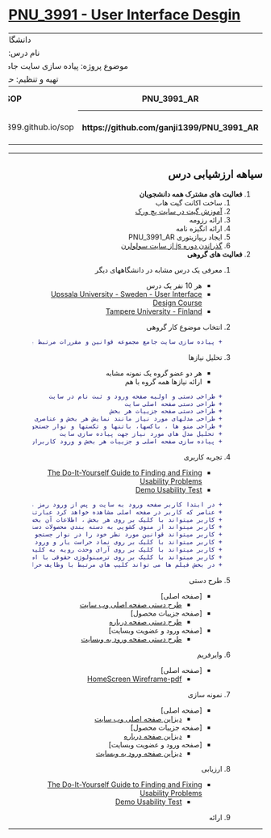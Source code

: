 # [PNU_3991 - User Interface Desgin](https://github.com/AliRazavi-edu/PNU_3991/blob/master/_BSc/UserInterfaceDesgin/README.md#TOC)
<div dir="rtl">
    
<table style="width:100%">

<tr>
<td colspan="6" align="center">دانشگاه پیام نور پاکدشت</td>
</tr>

  
<tr>
<td colspan="6"  align="center">نام درس: طراحی واسط کاربر</td>
</tr>

<tr>
<td colspan="6"  align="center"> موضوع پروژه: پیاده سازی سایت جامع قوانین و مقررات مرتبط با وظایف حراست ها </td>
</tr>

<tr>
<td colspan="6"   align="center">تهیه و تنظیم: حمید رضا گنجی ۹۷۰۱۸۳۴۸۰</td>
</tr>

<tr>
 <th  align="center">PNU_3991_AR</th>
 <th  align="center">SOP</th>
 <th  align="center">رزومه</th>
 <th  align="center">نام/نام خانوادگی</th>
 <th  align="center">شماره دانشجویی</th>
 <th  align="center">ردیف</th>
 </tr>
 
 <tr>
 <th  align="center">https://github.com/ganji1399/PNU_3991_AR</th>
 <td  align="center">https://ganji1399.github.io/sop/</td>
 <td  align="center">https://ganji1399.github.io/</td>
 <td  align="center">حمید رضا گنجی</td>
 <td  align="center">970183480</td>
 <td align="center">1</td>
 </tr>
 
</table>

-------------
##  سیاهه ارزشیابی درس

1. **فعالیت های مشترک همه دانشجویان**
    1. ساخت اکانت گیت هاب
    2. [آموزش گیت در سایت پچ ورک](http://jlord.us/patchwork/)
    3. ارائه رزومه
    4. ارائه انگیزه نامه
    5. ایجاد ریپازیتوری PNU_3991_AR
    6. [گذراندن دوره js از سایت سولولرن](http://Sololearn.com)
2. **فعالیت های گروهی**
    1. معرفی یک درس مشابه در دانشگاههای دیگر
        - هر 10 نفر یک درس
        - [Upssala University - Sweden - User Interface Design Course](https://www.uu.se/en/admissions/master/selma/kursplan/?kKod=2IV063)
        - [Tampere University - Finland ](https://trepo.tuni.fi/handle/10024/104835)

   2. انتخاب موضوع کار گروهی
        ```diff
        + پیاده سازی سایت جامع مجموعه قوانین و مقررات مرتبط با وظایف حراست ها
    3. تحلیل نیازها
        - هر دو عضو گروه یک نمونه مشابه
        - ارائه نیازها همه گروه با هم
        ```diff
        + طراحی دستی و اولیه صفحه ورود و ثبت نام در سایت 
        + طراحی دستی صفحه اصلی سایت
        + طراحی دستی صفحه جزییات هر بخش
        + طراحی مدلهای مورد نیاز مانند نمایش هر بخش و عناصری که برای هر بخش نمایش داده خواهد شد
        + طراحی منو ها ، باکسها، باتنها و تکستها و نوار جستجو
        + تحلیل مدل های مورد نیاز جهت پیاده سازی سایت
        + پیاده سازی صفحه اصلی و جزییات هر بخش و ورود کاربران با جاوا اسکریپت طبق دیزاین طراحی شده
    4. تجربه کاربری
        - [The Do-It-Yourself Guide to Finding and Fixing Usability Problems](http://www.sensible.com/rsme.html)
        - [Demo Usability Test](https://youtu.be/1UCDUOB_aS8)
        ```diff
        + در ابتدا کاربر صفحه ورود به سایت و پس از ورود رمز ، صفحه اصلی وب سایت را مشاهده خواهد کرد
        + عناصر که کاربر در صفحه اصلی مشاهده خواهد کرد عبارتند از دانستیهای حقوقی ، آنچه باید بدانیم ، گالری فیلم ، قرآن ، ترمینولوژی حقوقی ، پرسش و پاسخ خواهد بود
        + کاربر میتواند با کلیک بر روی هر بخش ، اطلاعات آن بخش را مشاهده کند
        + کاربر میتواند از منوی کشویی به دسته بندی محصولات دسترسی داشته باشید
        + کاربر میتواند قوانین مورد نظر خود را در نوار جستجو تایپ کند
        + کاربر میتواند با کلیک بر روی نماد حراست یار و ورود رمز وارد سایت شود
        + کاربر میتواند با کلیک بر روی آرای وحدت رویه به کلیه آرای صادره دسترسی داشته باشد
        + کاربر میتواند با کلیک بر روی ترمینولوژی حقوقی با اصطلاحات حقوقی آشنا شود
        + در بخش فیلم ها می تواند کلیپ های مرتبط با وظایف حراست ها را مشاهده نماید
        
    5. طرح دستی
        - [صفحه اصلی]
            - [طرح دستی صفحه اصلی وب سایت](https://ganji1399.github.io/main.jpeg)
        - [صفحه جزییات محصول]   
            - [طرح دستی صفحه درباره](https://ganji1399.github.io/aboutt.jpeg)
        - [صفحه ورود و عضویت وبسایت]   
            - [طرح دستی صفحه ورود به وبسایت](https://ganji1399.github.io/loggin.jpeg)
    6. وایرفریم
         - [صفحه اصلی]
            - [HomeScreen Wireframe-pdf](https://ganji1399.github.io/wireframe/wireframe.pdf)
       
    7. نمونه سازی
        - [صفحه اصلی]
            - [دیزاین صفحه اصلی وب سایت](https://jabozaroid.github.io/graphicdesign/home.pdf)
        - [صفحه جزییات محصول]   
            - [دیزاین صفحه درباره](https://jabozaroid.github.io/graphicdesign/details.pdf)
        - [صفحه ورود و عضویت وبسایت]   
            - [دیزاین صفحه ورود به وبسایت](https://jabozaroid.github.io/graphicdesign/signin.pdf)
            
    8. ارزیابی
        - [The Do-It-Yourself Guide to Finding and Fixing Usability Problems](http://www.sensible.com/rsme.html)
            - [Demo Usability Test](https://youtu.be/1UCDUOB_aS8)
    9. ارائه    

------------------------
</div>
